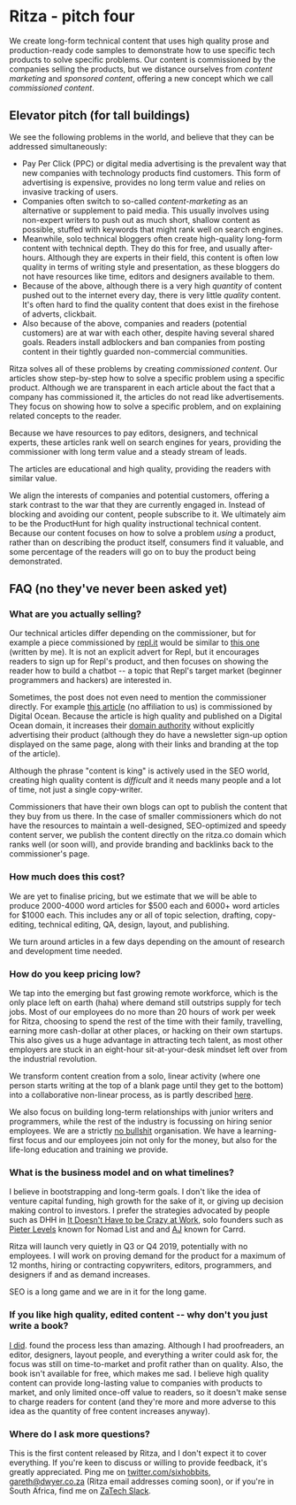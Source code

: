 # Ritza - pitch four

We create long-form technical content that uses high quality prose and production-ready code samples to demonstrate how to use specific tech products to solve specific problems. Our content is commissioned by the companies selling the products, but we distance ourselves from *content marketing* and *sponsored content*, offering a new concept which we call *commissioned content*. 

## Elevator pitch (for tall buildings)

We see the following problems in the world, and believe that they can be addressed simultaneously:

* Pay Per Click (PPC) or digital media advertising is the prevalent way that new companies with technology products find customers. This form of advertising is expensive, provides no long term value and relies on invasive tracking of users.
* Companies often switch to so-called *content-marketing* as an alternative or supplement to paid media. This usually involves using non-expert writers to push out as much short, shallow content as possible, stuffed with keywords that might rank well on search engines.
* Meanwhile, solo technical bloggers often create high-quality long-form content with technical depth. They do this for free, and usually after-hours. Although they are experts in their field, this content is often low quality in terms of writing style and presentation, as these bloggers do not have resources like time, editors and designers available to them.
* Because of the above, although there is a very high *quantity* of content pushed out to the internet every day, there is very little *quality* content. It's often hard to find the quality content that does exist in the firehose of adverts, clickbait.
* Also because of the above, companies and readers (potential customers) are at war with each other, despite having several shared goals. Readers install adblockers and ban companies from posting content in their tightly guarded non-commercial communities.

Ritza solves all of these problems by creating *commissioned content*. Our articles show step-by-step how to solve a specific problem using a specific product. Although we are transparent in each article about the fact that a company has commissioned it, the articles do not read like advertisements. They focus on showing how to solve a specific problem, and on explaining related concepts to the reader. 

Because we have resources to pay editors, designers, and technical experts, these articles rank well on search engines for years, providing the commissioner with long term value and a steady stream of leads. 

The articles are educational and high quality, providing the readers with similar value. 

We align the interests of companies and potential customers, offering a stark contrast to the war that they are currently engaged in. Instead of blocking and avoiding our content, people subscribe to it. We ultimately aim to be the ProductHunt for high quality instructional technical content. Because our content focuses on how to solve a problem *using* a product, rather than on describing the product itself, consumers find it valuable, and some percentage of the readers will go on to buy the product being demonstrated.

## FAQ (no they've never been asked yet)

### What are you actually selling?

Our technical articles differ depending on the commissioner, but for example a piece commissioned by [repl.it](repl.it) would be similar to [this one](https://www.codementor.io/garethdwyer/building-a-discord-bot-with-python-and-repl-it-miblcwejz) (written by me). It is not an explicit advert for Repl, but it encourages readers to sign up for Repl's product, and then focuses on showing the reader how to build a chatbot -- a topic that Repl's target market (beginner programmers and hackers) are interested in. 

Sometimes, the post does not even need to mention the commissioner directly. For example [this article](https://www.digitalocean.com/community/tutorials/http-1-1-vs-http-2-what-s-the-difference) (no affiliation to us) is commissioned by Digital Ocean. Because the article is high quality and published on a Digital Ocean domain, it increases their [domain authority](https://en.wikipedia.org/wiki/Domain_Authority) without explicitly advertising their product (although they do have a newsletter sign-up option displayed on the same page, along with their links and branding at the top of the article). 

Although the phrase "content is king" is actively used in the SEO world, creating high quality content is *difficult* and it needs many people and a lot of time, not just a single copy-writer.

Commissioners that have their own blogs can opt to publish the content that they buy from us there. In the case of smaller commissioners which do not have the resources to maintain a well-designed, SEO-optimized and speedy content server, we publish the content directly on the ritza.co domain which ranks well (or soon will), and provide branding and backlinks back to the commissioner's page.

### How much does this cost?

We are yet to finalise pricing, but we estimate that we will be able to produce 2000-4000 word articles for $500 each and 6000+ word articles for \$1000 each. This includes any or all of topic selection, drafting, copy-editing, technical editing, QA, design, layout, and publishing. 

We turn around articles in a few days depending on the amount of research and development time needed. 

### How do you keep pricing low?

We tap into the emerging but fast growing remote workforce, which is the only place left on earth (haha) where demand still outstrips supply for tech jobs. Most of our employees do no more than 20 hours of work per week for Ritza, choosing to spend the rest of the time with their family, travelling, earning more cash-dollar at other places, or hacking on their own startups. This also gives us a huge advantage in attracting tech talent, as most other employers are stuck in an eight-hour sit-at-your-desk mindset left over from the industrial revolution. 

We transform content creation from a solo, linear activity (where one person starts writing at the top of a blank page until they get to the bottom) into a collaborative non-linear process, as is partly described [here](https://www.codementor.io/garethdwyer/writing-and-process-how-to-be-a-technical-writer-without-getting-stuck-s344bu38y).

We also focus on building long-term relationships with junior writers and programmers, while the rest of the industry is focussing on hiring senior employees. We are a strictly [no bullshit](http://www2.csudh.edu/ccauthen/576f12/frankfurt__harry_-_on_bullshit.pdf) organisation. We have a learning-first focus and our employees join not only for the money, but also for the life-long education and training we provide.

### What is the business model and on what timelines?

I believe in bootstrapping and long-term goals. I don't like the idea of venture capital funding, high growth for the sake of it, or giving up decision making control to investors. I prefer the strategies advocated by people such as DHH in [It Doesn't Have to be Crazy at Work](https://basecamp.com/books/calm), solo founders such as [Pieter Levels](https://levels.io/) known for Nomad List and and [AJ](https://twitter.com/ajlkn?lang=en) known for Carrd. 

Ritza will launch very quietly in Q3 or Q4 2019, potentially with no employees. I will work on proving demand for the product for a maximum of 12 months, hiring or contracting copywriters, editors, programmers, and designers if and as demand increases.

SEO is a long game and we are in it for the long game.

### If you like high quality, edited content -- why don't you just write a book?

[I did](https://flaskbyexample.com/).  found the process less than amazing. Although I had proofreaders, an editor, designers, layout people, and everything a writer could ask for, the focus was still on time-to-market and profit rather than on quality. Also, the book isn't available for free, which makes me sad. I believe high quality content can provide long-lasting value to companies with products to market, and only limited once-off value to readers, so it doesn't make sense to charge readers for content (and they're more and more adverse to this idea as the quantity of free content increases anyway). 

### Where do I ask more questions?

This is the first content released by Ritza, and I don't expect it to cover everything. If you're keen to discuss or willing to provide feedback, it's greatly appreciated. Ping me on [twitter.com/sixhobbits](twitter.com/sixhobbits), [gareth@dwyer.co.za](gareth@dwyer.co.za) (Ritza email addresses coming soon), or if you're in South Africa, find me on [ZaTech Slack](https://zatech.co.za/). 

